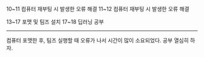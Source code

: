 10~11 컴퓨터 재부팅 시 발생한 오류 해결 
11~12 컴퓨터 재부팅 시 발생한 오류 해결 

13~17 포맷 및 팀즈 설치
17~18 딥러닝 공부

---
컴퓨터 포맷한 후, 팀즈 실행할 때 오류가 나서 시간이 많이 소요되었다.
공부 열심히 하자.
